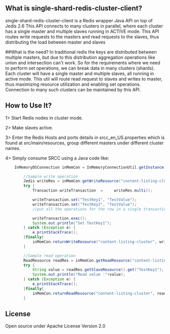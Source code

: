 ## What is single-shard-redis-cluster-client?
single-shard-redis-cluster-client is a Redis wrapper Java API on top of Jedis 2.6  This API connects to many clusters in parallel, where each cluster 
has a single master and multiple slaves running in ACTIVE mode. This API routes write requests to the masters and read requests to the slaves, thus 
distributing the load between master and slaves

##What is the need?
In traditional redis the keys are distributed between multiple masters, but due to this distribution aggregation operations like union and intersection can't work. 
So for the requirements where we need to perform set operations, we can break data in many clusters (shards). Each cluster will have a single master and multiple 
slaves, all running in active mode. This util will route read request to slaves and writes to master, thus maximizing resource utilization and enabling set operations. 
Connection to many such clusters can be maintained by this API.

## How to Use It?
1> Start Redis nodes in cluster mode.

2> Make slaves active.

3> Enter the Redis Hosts and ports details in srcc_en_US.properties which is found at src/main/resources, group different masters under different cluster names.

4> Simply consume SRCC using a Java code like:

```java
	InMemoryDSConnection inMemCon = InMemoryConnectionUtil.getInstance();

		//Sample write operation
		Jedis writeRes = inMemCon.getWriteResource("content-listing-cluster");//borrow a connection from a clusterId
		try {
			Transaction writeTransaction  = 	writeRes.multi();

			writeTransaction.set("TestKey1", "TestValue");
			writeTransaction.set("TestKey2", "TestValue");
			//put all the operations for the row in a single transactions

			writeTransaction.exec();
			System.out.println("Set TestKey1");
		} catch (Exception e) {
			e.printStackTrace();
		}finally{
			inMemCon.returnWriteResource("content-listing-cluster", writeRes);//return the connection back to the pool
		}

		//Sample read operation
		ReadResource readRes = inMemCon.getReadResource("content-listing-cluster");//borrow a connection from a clusterId
		try {
			String value = readRes.getSlaveResource().get("TestKey1");
			System.out.println("Read value :"+value);
		} catch (Exception e) {
			e.printStackTrace();
		}finally{
			inMemCon.returnReadResource("content-listing-cluster", readRes);//return the connection back to the pool
		}
```

## License
Open source under Apache License Version 2.0

